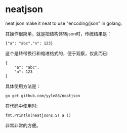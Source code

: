 # neatjson
neat json make it neat to use "encoding/json" in golang.

其操作很简单，就是把结构体转json时，传统结果是：
```
{"a": "abc","n": 123}
```
这个是转带换行和缩进格式的，便于观察，仅此而已:
```
{
    "a": "abc",
    "n": 123
}
```
具体使用方法是：
```
go get github.com/yyle88/neatjson
```
在代码中使用时:
```
fmt.Println(neatjsons.S( a ))
```
非常非常的方便。
